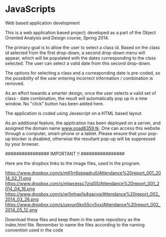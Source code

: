 JavaScripts
===========

Web based application development


This is a web application based project; developed as a part of the Object Oriented Analysis and Design course, Spring 2014.

The primary goal is to allow the user to select a class id. 
Based on the class id selected from the first drop-down, a second drop-down menu will appear, which will be populated with the dates corresponding to the class selected.
The user can select a valid date from this second drop-down.

The options for selecting a class and a corresponding date is pre-coded, so the possibility of the user entering incorrect information / combination is removed.

As an effort towards a smarter design, once the user selects a valid set of class - date combination, the result will automatically pop up in a new window. No "click" button has been added here.

The application is coded using Javascript on a HTML based layout.

As an additional feature, the application has been deployed on a server, and assigned the domain name www.ooad6359.tk.
One can access this website through a computer, smart-phone or a tablet. Please ensure that your pop-up blocker is disabled, otherwise the resultant pop-up will be suppressed by your browser.


################   IMPORTANT !! ################

Here are the dropbox links to the image files, used in the program.

https://www.dropbox.com/s/mtl1rr6seqadru0/Attendance%20report_001_2014_02_11.png
https://www.dropbox.com/s/mlwcexsc7zisl55/Attendance%20report_001_2014_04_16.png
https://www.dropbox.com/s/wj1mhap1s4gacyq/Attendance%20report_002_2014_03_26.png
https://www.dropbox.com/s/uqvun5ko55cy5yx/Attendance%20report_002_2014_05_12.png

Download these files and keep them in the same repository as the index.html file.
Remember to name the files according to the naming convention used in the code
